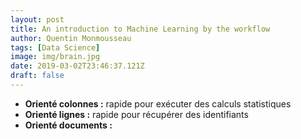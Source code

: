 ```yaml
---
layout: post
title: An introduction to Machine Learning by the workflow
author: Quentin Monmousseau
tags: [Data Science]
image: img/brain.jpg
date: 2019-03-02T23:46:37.121Z
draft: false
---
```


- **Orienté colonnes :** rapide pour exécuter des calculs statistiques
- **Orienté lignes :** rapide pour récupérer des identifiants
- **Orienté documents :**  